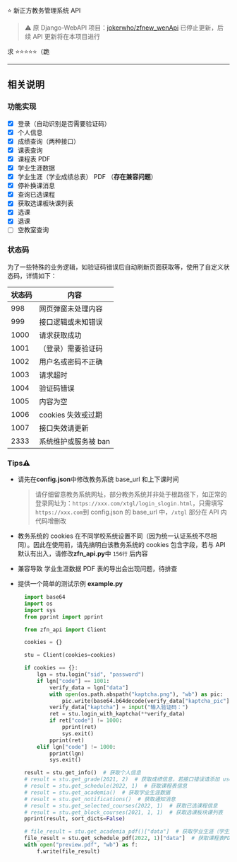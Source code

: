 ⭐ 新正方教务管理系统 API

> ⚠️ 原 Django-WebAPI 项目：[jokerwho/zfnew_wenApi](https://github.com/jokerwho/zfnew_webApi) 已停止更新，后续 API 更新将在本项目进行

求 ⭐⭐⭐⭐⭐（跪

---

## 相关说明

### 功能实现

- [x] 登录（自动识别是否需要验证码）
- [x] 个人信息
- [x] 成绩查询（两种接口）
- [x] 课表查询
- [x] 课程表 PDF
- [x] 学业生涯数据
- [x] 学业生涯（学业成绩总表） PDF （**存在兼容问题**）
- [x] 停补换课消息
- [x] 查询已选课程
- [x] 获取选课板块课列表
- [x] 选课
- [x] 退课
- [ ] 空教室查询

### 状态码

为了一些特殊的业务逻辑，如验证码错误后自动刷新页面获取等，使用了自定义状态码，详情如下：

| 状态码 | 内容                 |
| ------ | -------------------- |
| 998    | 网页弹窗未处理内容   |
| 999    | 接口逻辑或未知错误   |
| 1000   | 请求获取成功         |
| 1001   | （登录）需要验证码   |
| 1002   | 用户名或密码不正确   |
| 1003   | 请求超时             |
| 1004   | 验证码错误           |
| 1005   | 内容为空             |
| 1006   | cookies 失效或过期   |
| 1007   | 接口失效请更新       |
| 2333   | 系统维护或服务被 ban |

### Tips⚠️

- 请先在**config.json**中修改教务系统 base_url 和上下课时间
  > 请仔细留意教务系统网址，部分教务系统并非处于根路径下，如正常的登录网址为：`https://xxx.com/xtgl/login_slogin.html`，只需填写`https://xxx.com`到 config.json 的 base_url 中，`/xtgl` 部分在 API 内代码增删改
- 教务系统的 cookies 在不同学校系统设置不同（因为统一认证系统不尽相同）。因此在使用前，请先搞明白该教务系统的 cookies 包含字段，若与 API 默认有出入，请修改**zfn_api.py**中 `156行` 后内容
- 兼容导致 学业生涯数据 PDF 表的导出会出现问题，待排查
- 提供一个简单的测试示例 **example.py**

  ```python
    import base64
    import os
    import sys
    from pprint import pprint

    from zfn_api import Client

    cookies = {}

    stu = Client(cookies=cookies)

    if cookies == {}:
        lgn = stu.login("sid", "password")
        if lgn["code"] == 1001:
            verify_data = lgn["data"]
            with open(os.path.abspath("kaptcha.png"), "wb") as pic:
                pic.write(base64.b64decode(verify_data["kaptcha_pic"]))
            verify_data["kaptcha"] = input("输入验证码：")
            ret = stu.login_with_kaptcha(**verify_data)
            if ret["code"] != 1000:
                pprint(ret)
                sys.exit()
            pprint(ret)
        elif lgn["code"] != 1000:
            pprint(lgn)
            sys.exit()

    result = stu.get_info()  # 获取个人信息
    # result = stu.get_grade(2021, 2)  # 获取成绩信息，若接口错误请添加 use_personal_info=True
    # result = stu.get_schedule(2022, 1)  # 获取课程表信息
    # result = stu.get_academia()  # 获取学业生涯数据
    # result = stu.get_notifications()  # 获取通知消息
    # result = stu.get_selected_courses(2022, 1)  # 获取已选课程信息
    # result = stu.get_block_courses(2021, 1, 1)  # 获取选课板块课列表
    pprint(result, sort_dicts=False)

    # file_result = stu.get_academia_pdf()["data"]  # 获取学业生涯（学生成绩总表）PDF文件
    file_result = stu.get_schedule_pdf(2022, 1)["data"]  # 获取课程表PDF文件
    with open("preview.pdf", "wb") as f:
        f.write(file_result)

  ```
